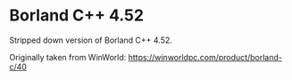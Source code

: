 
Borland C++ 4.52
================

Stripped down version of Borland C++ 4.52.

Originally taken from WinWorld:
https://winworldpc.com/product/borland-c/40
